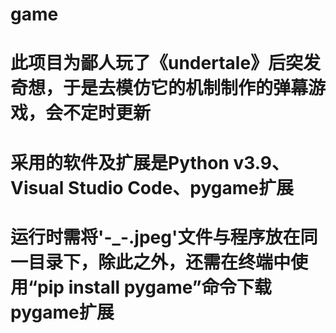 # game
# 此项目为鄙人玩了《undertale》后突发奇想，于是去模仿它的机制制作的弹幕游戏，会不定时更新
# 采用的软件及扩展是Python v3.9、Visual Studio Code、pygame扩展
# 运行时需将'-_-.jpeg'文件与程序放在同一目录下，除此之外，还需在终端中使用“pip install pygame”命令下载pygame扩展
